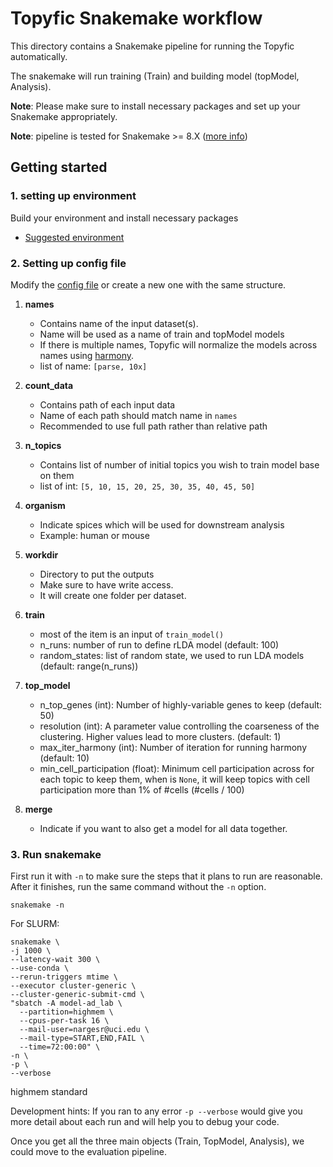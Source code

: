 # Topyfic Snakemake workflow

This directory contains a Snakemake pipeline for running the Topyfic automatically.

The snakemake will run training (Train) and building model (topModel, Analysis). 

**Note**: Please make sure to install necessary packages and set up your Snakemake appropriately.

**Note**: pipeline is tested for Snakemake >= 8.X ([more info](https://snakemake.readthedocs.io/en/stable/index.html))

## Getting started

### 1. setting up environment

Build your environment and install necessary packages
- [Suggested environment](workflow/envs/Topyfic_env.yml)

### 2. Setting up config file

Modify the [config file](config/config.yaml) or create a new one with the same structure.

1. **names**
   - Contains name of the input dataset(s). 
   - Name will be used as a name of train and topModel models
   - If there is multiple names, Topyfic will normalize the models across names using [harmony](https://www.ncbi.nlm.nih.gov/pmc/articles/PMC6884693/).
   - list of name: `[parse, 10x]`

2. **count_data**
   - Contains path of each input data
   - Name of each path should match name in `names`
   - Recommended to use full path rather than relative path

3. **n_topics**
   - Contains list of number of initial topics you wish to train model base on them
   - list of int: `[5, 10, 15, 20, 25, 30, 35, 40, 45, 50]`

4. **organism**
   - Indicate spices which will be used for downstream analysis
   - Example: human or mouse

5. **workdir**
   - Directory to put the outputs
   - Make sure to have write access.
   - It will create one folder per dataset.

6. **train**
   - most of the item is an input of `train_model()`
   - n_runs: number of run to define rLDA model (default: 100)
   - random_states: list of random state, we used to run LDA models (default: range(n_runs))

7. **top_model**
   - n_top_genes (int): Number of highly-variable genes to keep (default: 50)
   - resolution (int): A parameter value controlling the coarseness of the clustering. Higher values lead to more clusters. (default: 1)
   - max_iter_harmony (int): Number of iteration for running harmony (default: 10)
   - min_cell_participation (float): Minimum cell participation across for each topic to keep them, when is `None`, it will keep topics with cell participation more than 1% of #cells (#cells / 100)

8. **merge**
   - Indicate if you want to also get a model for all data together.


### 3. Run snakemake

First run it with `-n` to make sure the steps that it plans to run are reasonable. 
After it finishes, run the same command without the `-n` option.

`snakemake -n`

For SLURM:

```
snakemake \
-j 1000 \
--latency-wait 300 \
--use-conda \
--rerun-triggers mtime \
--executor cluster-generic \
--cluster-generic-submit-cmd \
"sbatch -A model-ad_lab \
  --partition=highmem \
  --cpus-per-task 16 \
  --mail-user=nargesr@uci.edu \
  --mail-type=START,END,FAIL \
  --time=72:00:00" \
-n \
-p \
--verbose
```
highmem
standard

Development hints: If you ran to any error `-p --verbose` would give you more detail about each run and will help you to debug your code.

Once you get all the three main objects (Train, TopModel, Analysis), we could move to the evaluation pipeline.




